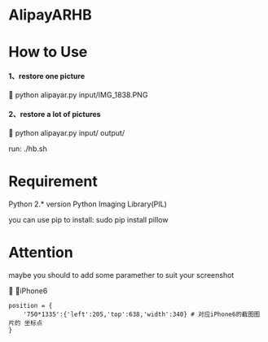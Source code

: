 # AlipayARHB

# How to Use

#### 1、restore one picture
🌰  python alipayar.py input/IMG_1838.PNG
#### 2、restore a lot of pictures
🌰  python alipayar.py input/ output/

run:
./hb.sh

# Requirement
Python 2.* version
Python Imaging Library(PIL)

you can use pip to install:
sudo pip install pillow

# Attention

maybe you should to add some paramether to suit your screenshot

🌰  📱iPhone6

```
position = {
    '750*1335':{'left':205,'top':638,'width':340} # 对应iPhone6的截图图片的 坐标点
}
```


